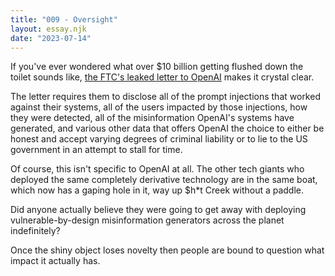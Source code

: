```yaml
---
title: "009 - Oversight"
layout: essay.njk
date: "2023-07-14"
---
```


If you've ever wondered what over $10 billion getting flushed down the toilet sounds like, [the FTC's leaked letter to OpenAI](https://www.washingtonpost.com/documents/67a7081c-c770-4f05-a39e-9d02117e50e8.pdf) makes it crystal clear.


The letter requires them to disclose all of the prompt injections that worked against their systems, all of the users impacted by those injections, how they were detected, all of the misinformation OpenAI's systems have generated, and various other data that offers OpenAI the choice to either be honest and accept varying degrees of criminal liability or to lie to the US government in an attempt to stall for time.

Of course, this isn't specific to OpenAI at all. The other tech giants who deployed the same completely derivative technology are in the same boat, which now has a gaping hole in it, way up $h*t Creek without a paddle.

Did anyone actually believe they were going to get away with deploying vulnerable-by-design misinformation generators across the planet indefinitely?

Once the shiny object loses novelty then people are bound to question what impact it actually has.